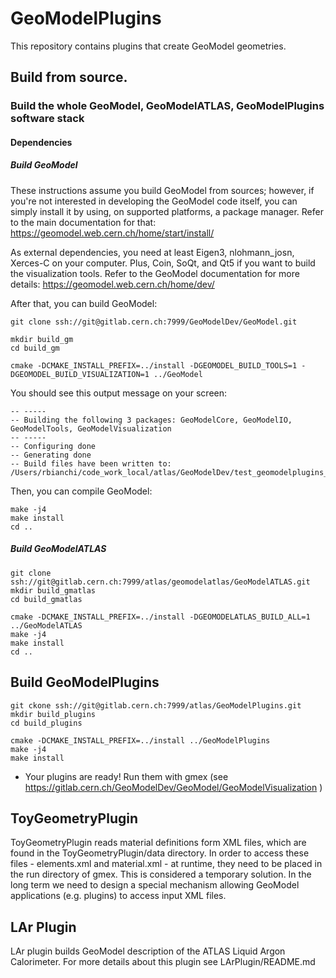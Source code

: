 # GeoModelPlugins

This repository contains plugins that create GeoModel geometries.

## Build from source.

### Build the whole GeoModel, GeoModelATLAS, GeoModelPlugins software stack

#### Dependencies


##### Build GeoModel

These instructions assume you build GeoModel from sources; however, if you're not interested in developing the GeoModel code itself, you can simply install it by using, on supported platforms, a package manager. Refer to the main documentation for that: https://geomodel.web.cern.ch/home/start/install/

As external dependencies, you need at least Eigen3, nlohmann_josn, Xerces-C on your computer. Plus, Coin, SoQt, and Qt5 if you want to build the visualization tools. Refer to the GeoModel documentation for more details: https://geomodel.web.cern.ch/home/dev/

After that, you can build GeoModel:


```
git clone ssh://git@gitlab.cern.ch:7999/GeoModelDev/GeoModel.git

mkdir build_gm
cd build_gm

cmake -DCMAKE_INSTALL_PREFIX=../install -DGEOMODEL_BUILD_TOOLS=1 -DGEOMODEL_BUILD_VISUALIZATION=1 ../GeoModel
```

You should see this output message on your screen:

```
-- -----
-- Building the following 3 packages: GeoModelCore, GeoModelIO, GeoModelTools, GeoModelVisualization
-- -----
-- Configuring done
-- Generating done
-- Build files have been written to: /Users/rbianchi/code_work_local/atlas/GeoModelDev/test_geomodelplugins_build_geomodelatlas_monorepo_13Jan2021/b_gm
```

Then, you can compile GeoModel:

```
make -j4
make install
cd ..
```



##### Build GeoModelATLAS


```
git clone ssh://git@gitlab.cern.ch:7999/atlas/geomodelatlas/GeoModelATLAS.git
mkdir build_gmatlas
cd build_gmatlas

cmake -DCMAKE_INSTALL_PREFIX=../install -DGEOMODELATLAS_BUILD_ALL=1 ../GeoModelATLAS
make -j4
make install
cd ..
```

## Build GeoModelPlugins

```
git ckone ssh://git@gitlab.cern.ch:7999/atlas/GeoModelPlugins.git
mkdir build_plugins
cd build_plugins

cmake -DCMAKE_INSTALL_PREFIX=../install ../GeoModelPlugins
make -j4
make install
```



* Your plugins are ready!  Run them with gmex (see <https://gitlab.cern.ch/GeoModelDev/GeoModel/GeoModelVisualization> )

## ToyGeometryPlugin

ToyGeometryPlugin reads material definitions form XML files, which are found in the ToyGeometryPlugin/data directory. In order to access these files - elements.xml and material.xml - at runtime, they need to be placed in the run directory of gmex. This is considered a temporary solution. In the long term we need to design a special mechanism allowing GeoModel applications (e.g. plugins) to access input XML files.

## LAr Plugin

LAr plugin builds GeoModel description of the ATLAS Liquid Argon Calorimeter. For more details about this plugin see LArPlugin/README.md